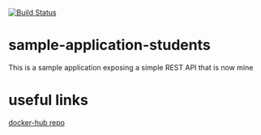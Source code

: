 [![Build Status](https://travis-ci.com/juanProject/sample-application-students.svg?branch=master)](https://travis-ci.com/juanProject/sample-application-students)

# sample-application-students
 This is a sample application exposing a simple REST API that is now mine


# useful links

[docker-hub repo](https://hub.docker.com/u/jurrego)
